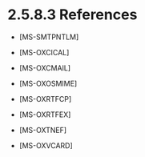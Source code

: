 <html dir="LTR" xmlns:mshelp="http://msdn.microsoft.com/mshelp" xmlns:ddue="http://ddue.schemas.microsoft.com/authoring/2003/5" xmlns:xlink="http://www.w3.org/1999/xlink" xmlns:tool="http://www.microsoft.com/tooltip">
    <head>
        <meta http-equiv="Content-Type" content="text/html; CHARSET=utf-8"></meta>
        <meta name="save" content="history"></meta>
        <title>2.5.8.3 References</title>
        <xml>
            <mshelp:toctitle title="2.5.8.3 References"></mshelp:toctitle>
            <mshelp:rltitle title="[MS-OXPROTO]: References"></mshelp:rltitle>
            <mshelp:keyword index="A" term="98dbd266-82bc-4b32-a6e5-62b0e6215efa"></mshelp:keyword>
            <mshelp:attr name="DCSext.ContentType" value="open specification"></mshelp:attr>
            <mshelp:attr name="AssetID" value="98dbd266-82bc-4b32-a6e5-62b0e6215efa"></mshelp:attr>
            <mshelp:attr name="TopicType" value="kbRef"></mshelp:attr>
            <mshelp:attr name="DCSext.Title" value="[MS-OXPROTO]: References" />
        </xml>
    </head>
    <body>
        <div id="header">
            <h1 class="heading">2.5.8.3 References</h1>
        </div>
        <div id="mainSection">
            <div id="mainBody">
                <div id="allHistory" class="saveHistory"></div>
                <div id="sectionSection0" class="section" name="collapseableSection">
                    

<ul><li><p><span><span> 
</span></span><mshelp:link keywords="50c668f6-5ffc-4616-96df-b5a3f4b3311d" tabindex="0">[MS-SMTPNTLM]</mshelp:link></p>

</li><li><p><span><span> 
</span></span><mshelp:link keywords="a685a040-5b69-4c84-b084-795113fb4012" tabindex="0">[MS-OXCICAL]</mshelp:link></p>

</li><li><p><span><span> 
</span></span><mshelp:link keywords="b60d48db-183f-4bf5-a908-f584e62cb2d4" tabindex="0">[MS-OXCMAIL]</mshelp:link></p>

</li><li><p><span><span> 
</span></span><mshelp:link keywords="bb17d126-d211-462c-8cd3-454ed33c8746" tabindex="0">[MS-OXOSMIME]</mshelp:link></p>

</li><li><p><span><span> 
</span></span><mshelp:link keywords="65dfe2df-1b69-43fc-8ebd-21819a7463fb" tabindex="0">[MS-OXRTFCP]</mshelp:link></p>

</li><li><p><span><span> 
</span></span><mshelp:link keywords="411d0d58-49f7-496c-b8c3-5859b045f6cf" tabindex="0">[MS-OXRTFEX]</mshelp:link></p>

</li><li><p><span><span> 
</span></span><mshelp:link keywords="1f0544d7-30b7-4194-b58f-adc82f3763bb" tabindex="0">[MS-OXTNEF]</mshelp:link></p>

</li><li><p><span><span> 
</span></span><mshelp:link keywords="bf4ebd4e-d240-44f3-bf8c-eedf4f0b09e3" tabindex="0">[MS-OXVCARD]</mshelp:link></p>

</li></ul>
                </div>
            </div>
        </div>
    </body>
</html>